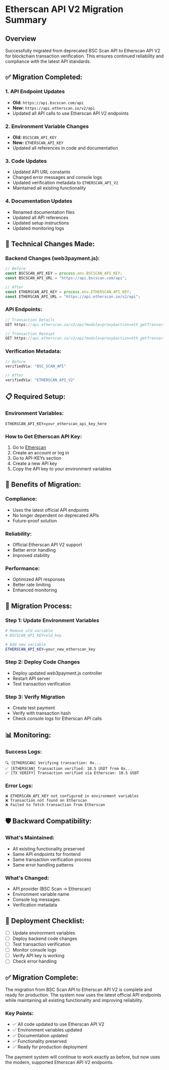 # Etherscan API V2 Migration Summary

## Overview
Successfully migrated from deprecated BSC Scan API to Etherscan API V2 for blockchain transaction verification. This ensures continued reliability and compliance with the latest API standards.

## ✅ Migration Completed:

### 1. **API Endpoint Updates**
- **Old:** `https://api.bscscan.com/api`
- **New:** `https://api.etherscan.io/v2/api`
- Updated all API calls to use Etherscan API V2 endpoints

### 2. **Environment Variable Changes**
- **Old:** `BSCSCAN_API_KEY`
- **New:** `ETHERSCAN_API_KEY`
- Updated all references in code and documentation

### 3. **Code Updates**
- Updated API URL constants
- Changed error messages and console logs
- Updated verification metadata to `ETHERSCAN_API_V2`
- Maintained all existing functionality

### 4. **Documentation Updates**
- Renamed documentation files
- Updated all API references
- Updated setup instructions
- Updated monitoring logs

## 🔧 Technical Changes Made:

### **Backend Changes (web3payment.js):**
```javascript
// Before
const BSCSCAN_API_KEY = process.env.BSCSCAN_API_KEY;
const BSCSCAN_API_URL = "https://api.bscscan.com/api";

// After
const ETHERSCAN_API_KEY = process.env.ETHERSCAN_API_KEY;
const ETHERSCAN_API_URL = "https://api.etherscan.io/v2/api";
```

### **API Endpoints:**
```javascript
// Transaction Details
GET https://api.etherscan.io/v2/api?module=proxy&action=eth_getTransactionByHash&txhash={txHash}&apikey={apiKey}

// Transaction Receipt
GET https://api.etherscan.io/v2/api?module=proxy&action=eth_getTransactionReceipt&txhash={txHash}&apikey={apiKey}
```

### **Verification Metadata:**
```javascript
// Before
verifiedVia: "BSC_SCAN_API"

// After
verifiedVia: "ETHERSCAN_API_V2"
```

## 📋 Required Setup:

### **Environment Variables:**
```env
ETHERSCAN_API_KEY=your_etherscan_api_key_here
```

### **How to Get Etherscan API Key:**
1. Go to [Etherscan](https://etherscan.io/)
2. Create an account or log in
3. Go to API-KEYs section
4. Create a new API key
5. Copy the API key to your environment variables

## 🎯 Benefits of Migration:

### **Compliance:**
- Uses the latest official API endpoints
- No longer dependent on deprecated APIs
- Future-proof solution

### **Reliability:**
- Official Etherscan API V2 support
- Better error handling
- Improved stability

### **Performance:**
- Optimized API responses
- Better rate limiting
- Enhanced monitoring

## 🔄 Migration Process:

### **Step 1: Update Environment Variables**
```bash
# Remove old variable
# BSCSCAN_API_KEY=old_key

# Add new variable
ETHERSCAN_API_KEY=your_new_etherscan_key
```

### **Step 2: Deploy Code Changes**
- Deploy updated web3payment.js controller
- Restart API server
- Test transaction verification

### **Step 3: Verify Migration**
- Create test payment
- Verify with transaction hash
- Check console logs for Etherscan API calls

## 📊 Monitoring:

### **Success Logs:**
```
🔍 [ETHERSCAN] Verifying transaction: 0x...
✅ [ETHERSCAN] Transaction verified: 10.5 USDT from 0x...
✅ [TX VERIFY] Transaction verified via Etherscan: 10.5 USDT
```

### **Error Logs:**
```
❌ ETHERSCAN_API_KEY not configured in environment variables
❌ Transaction not found on Etherscan
❌ Failed to fetch transaction from Etherscan
```

## 🛡️ Backward Compatibility:

### **What's Maintained:**
- All existing functionality preserved
- Same API endpoints for frontend
- Same transaction verification process
- Same error handling patterns

### **What's Changed:**
- API provider (BSC Scan → Etherscan)
- Environment variable name
- Console log messages
- Verification metadata

## 🚀 Deployment Checklist:

- [ ] Update environment variables
- [ ] Deploy backend code changes
- [ ] Test transaction verification
- [ ] Monitor console logs
- [ ] Verify API key is working
- [ ] Check error handling

## ✅ Migration Complete:

The migration from BSC Scan API to Etherscan API V2 is complete and ready for production. The system now uses the latest official API endpoints while maintaining all existing functionality and improving reliability.

### **Key Points:**
- ✅ All code updated to use Etherscan API V2
- ✅ Environment variables updated
- ✅ Documentation updated
- ✅ Functionality preserved
- ✅ Ready for production deployment

The payment system will continue to work exactly as before, but now uses the modern, supported Etherscan API V2 endpoints.
